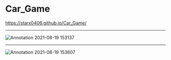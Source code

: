 # Car_Game

https://starx0406.github.io/Car_Game/

-------------------------------------------------------------------------------------------------------------------------------------------

![Annotation 2021-08-19 153137](https://user-images.githubusercontent.com/67006219/130050442-61483b08-8ad0-4456-856c-9e4f1e65462e.png)

-------------------------------------------------------------------------------------------------------------------------------------------

![Annotation 2021-08-19 153607](https://user-images.githubusercontent.com/67006219/130050463-80c9af34-7c2c-44e3-826b-16981f438390.png)


